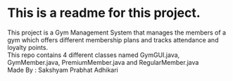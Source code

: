 # This is a readme for this project.
This project is a Gym Management System that manages the members of a gym which offers different membership plans and tracks attendance and loyalty points.
<br>
This repo contains 4 different classes named GymGUI.java, GymMember.java, PremiumMember.java and RegularMember.java
<br>
Made By : Sakshyam Prabhat Adhikari